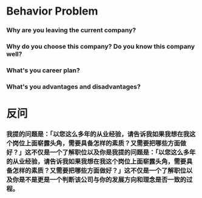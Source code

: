 # Behavior Problem
### Why are you leaving the current company?
### Why do you choose this company? Do you know this company well?
### What's you career plan?
### What's you advantages and disadvantages?

# 反问
### 我提的问题是：「以您这么多年的从业经验，请告诉我如果我想在我这个岗位上面崭露头角，需要具备怎样的素质？又需要把哪些方面做好？」这不仅是一个了解职位以及你是我提的问题是：「以您这么多年的从业经验，请告诉我如果我想在我这个岗位上面崭露头角，需要具备怎样的素质？又需要把哪些方面做好？」这不仅是一个了解职位以及你是不是更是一个判断该公司与你的发展方向和理念是否一致的过程。

